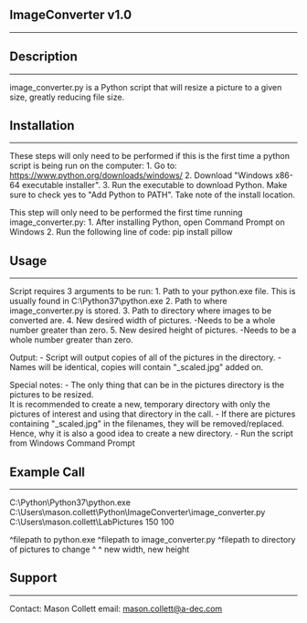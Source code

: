 ## ImageConverter v1.0
---------------------------------------------

## Description
---------------
image_converter.py is a Python script that will resize a picture to a given size, greatly reducing file size.


## Installation
---------------
These steps will only need to be performed if this is the first time a python script is being run on the computer:
	1. Go to: https://www.python.org/downloads/windows/
	2. Download "Windows x86-64 executable installer".
	3. Run the executable to download Python.  Make sure to check yes to "Add Python to PATH". Take note of the install location.

This step will only need to be performed the first time running image_converter.py:
	1. After installing Python, open Command Prompt on Windows
	2. Run the following line of code:
	   pip install pillow


## Usage 
--------------
Script requires 3 arguments to be run:
	1. Path to your python.exe file.
		This is usually found in C:\Python37\python.exe
	2. Path to where image_converter.py is stored.
	3. Path to directory where images to be converted are.
	4. New desired width of pictures.
		-Needs to be a whole number greater than zero.
	5. New desired height of pictures.
		-Needs to be a whole number greater than zero.

Output: 
	- Script will output copies of all of the pictures in the directory.
	- Names will be identical, copies will contain "_scaled.jpg" added on.

Special notes:
	- The only thing that can be in the pictures directory is the pictures to be resized.  
	  It is recommended to create a new, temporary directory with only the pictures of 
	  interest and using that directory in the call.
	- If there are pictures containing "_scaled.jpg" in the filenames, they will be removed/replaced. 
	  Hence, why it is also a good idea to create a new directory.
	- Run the script from Windows Command Prompt


## Example Call
--------------															
C:\Python\Python37\python.exe C:\Users\mason.collett\Python\ImageConverter\image_converter.py C:\Users\mason.collett\LabPictures 150 100

^filepath to python.exe       ^filepath to image_converter.py			              ^filepath to directory of pictures to change	^ ^ new width, new height


## Support
--------------
Contact: Mason Collett
email: mason.collett@a-dec.com
